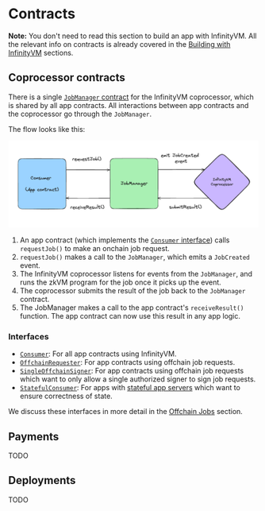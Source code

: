 # Contracts

**Note:** You don't need to read this section to build an app with InfinityVM. All the relevant info on contracts is already covered in the [Building with InfinityVM](../integration/README.md) sections.

## Coprocessor contracts

There is a single [`JobManager` contract](https://github.com/InfinityVM/InfinityVM/blob/zeke-reorg-docs/contracts/src/coprocessor/JobManager.sol) for the InfinityVM coprocessor, which is shared by all app contracts. All interactions between app contracts and the coprocessor go through the `JobManager`.

The flow looks like this:

![contracts](../assets/contracts.png)

1. An app contract (which implements the [`Consumer` interface](https://github.com/InfinityVM/InfinityVM/blob/zeke-reorg-docs/contracts/src/coprocessor/Consumer.sol)) calls `requestJob()` to make an onchain job request.
1. `requestJob()` makes a call to the `JobManager`, which emits a `JobCreated` event.
1. The InfinityVM coprocessor listens for events from the `JobManager`, and runs the zkVM program for the job once it picks up the event.
1. The coprocessor submits the result of the job back to the `JobManager` contract.
1. The JobManager makes a call to the app contract's `receiveResult()` function. The app contract can now use this result in any app logic.

### Interfaces

- [`Consumer`](https://github.com/InfinityVM/InfinityVM/blob/zeke-reorg-docs/contracts/src/coprocessor/Consumer.sol): For all app contracts using InfinityVM.
- [`OffchainRequester`](https://github.com/InfinityVM/InfinityVM/blob/zeke-reorg-docs/contracts/src/coprocessor/OffchainRequester.sol): For app contracts using offchain job requests.
- [`SingleOffchainSigner`](https://github.com/InfinityVM/InfinityVM/blob/zeke-reorg-docs/contracts/src/coprocessor/SingleOffchainSigner.sol): For app contracts using offchain job requests which want to only allow a single authorized signer to sign job requests.
- [`StatefulConsumer`](https://github.com/InfinityVM/InfinityVM/blob/zeke-reorg-docs/contracts/src/coprocessor/StatefulConsumer.sol): For apps with [stateful app servers](../integration/offchain.md#stateful-app-servers) which want to ensure correctness of state.

We discuss these interfaces in more detail in the [Offchain Jobs](../integration/offchain.md) section.

## Payments

TODO

## Deployments

TODO
